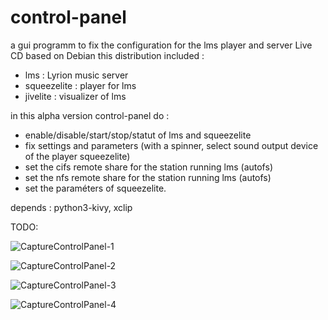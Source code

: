 # control-panel
a gui programm to fix the configuration for the lms player and server Live CD based on Debian
this distribution included :
- lms : Lyrion music server
- squeezelite : player for lms
- jivelite : visualizer of lms


in this alpha version control-panel do :
- enable/disable/start/stop/statut of  lms and squeezelite 
- fix settings and parameters (with a spinner, select sound output device of the player squeezelite)
- set the cifs remote share for the station running lms (autofs)
- set the nfs remote share for the station running lms (autofs)
- set the paraméters of squeezelite.

depends : python3-kivy, xclip

TODO:

![CaptureControlPanel-1](https://github.com/user-attachments/assets/a696ab39-1b19-4776-b479-398911b8eda2)

![CaptureControlPanel-2](https://github.com/user-attachments/assets/d57e824b-1663-4e11-8caf-f49e9fe2ccb4)

![CaptureControlPanel-3](https://github.com/user-attachments/assets/df332101-6154-48c7-b586-4096a48840e5)

![CaptureControlPanel-4](https://github.com/user-attachments/assets/4a2b363e-0363-446d-8e98-8e4a1e09ee20)

